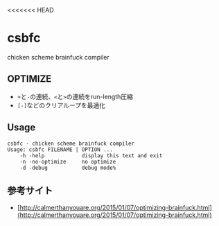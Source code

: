 <<<<<<< HEAD
# csbfc

chicken scheme brainfuck compiler

## OPTIMIZE

* `+`と`-`の連続、`<`と`>`の連続をrun-length圧縮
* `[-]`などのクリアループを最適化

## Usage

~~~~~{.sh}
csbfc - chicken scheme brainfuck compiler
Usage: csbfc FILENAME | OPTION ...
    -h -help            display this text and exit
    -n -no-optimize     no optimize
    -d -debug           debug mode%
~~~~~


## 参考サイト 

* [http://calmerthanyouare.org/2015/01/07/optimizing-brainfuck.html](http://calmerthanyouare.org/2015/01/07/optimizing-brainfuck.html)
